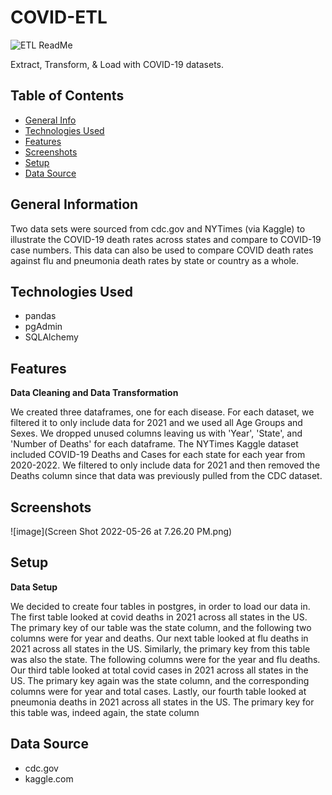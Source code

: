 # COVID-ETL
![ETL ReadMe](https://user-images.githubusercontent.com/93561950/170160812-5ecbb928-4ad5-4620-aa6c-15ffd3dd426c.png)

Extract, Transform, & Load with COVID-19 datasets. 

## Table of Contents
* [General Info](#general-information)
* [Technologies Used](#technologies-used)
* [Features](#features)
* [Screenshots](#screenshots)
* [Setup](#setup)
* [Data Source](#data-source)


## General Information
Two data sets were sourced from cdc.gov and NYTimes (via Kaggle) to illustrate the COVID-19 death rates across states and compare to COVID-19 case numbers. This data can also be used to compare COVID death rates against flu and pneumonia death rates by state or country as a whole.

## Technologies Used
- pandas
- pgAdmin
- SQLAlchemy
  
## Features
**Data Cleaning and Data Transformation**

We created three dataframes, one for each disease. For each dataset, we filtered it to only include data for 2021 and we used all Age Groups and Sexes. We dropped unused columns leaving us with 'Year', 'State', and 'Number of Deaths' for each dataframe. The NYTimes Kaggle dataset included COVID-19 Deaths and Cases for each state for each year from 2020-2022. We filtered to only include data for 2021 and then removed the Deaths column since that data was previously pulled from the CDC dataset.

 
## Screenshots
![image](Screen Shot 2022-05-26 at 7.26.20 PM.png)

## Setup
**Data Setup**

We decided to create four tables in postgres, in order to load our data in. The first table looked at covid deaths in 2021 across all states in the US. The primary key of our table was the state column, and the following two columns were for year and deaths. Our next table looked at flu deaths in 2021 across all states in the US. Similarly, the primary key from this table was also the state. The following columns were for the year and flu deaths. Our third table looked at total covid cases in 2021 across all states in the US. The primary key again was the state column, and the corresponding columns were for year and total cases. Lastly, our fourth table looked at pneumonia deaths in 2021 across all states in the US. The primary key for this table was, indeed again, the state column

## Data Source
- cdc.gov 
- kaggle.com

